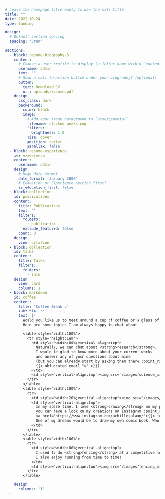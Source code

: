 ```yaml
---
# Leave the homepage title empty to use the site title
title: ""
date: 2022-10-24
type: landing

design:
  # Default section spacing
  spacing: "3rem"

sections:
  - block: resume-biography-3
    content:
      # Choose a user profile to display (a folder name within `content/authors/`)
      username: admin
      text: ""
      # Show a call-to-action button under your biography? (optional)
      button:
        text: Download CV
        url: uploads/resume.pdf
    design:
      css_class: dark
      background:
        color: black
        image:
          # Add your image background to `assets/media/`.
          filename: stacked-peaks.png
          filters:
            brightness: 1.0
          size: cover
          position: center
          parallax: false
  - block: resume-experience
    id: experience
    content:
      username: admin
    design:
      # Hugo date format
      date_format: 'January 2006'
      # Education or Experience section first?
      is_education_first: false
  - block: collection
    id: publications
    content:
      title: Publications
      text: ""
      filters:
        folders:
          - publication
        exclude_featured: false
      count: 0
    design: 
      view: citation
  - block: collection
    id: talks
    content:
      title: Talks
      filters:
        folders:
          - talk
    design:
      view: card
      columns: 1
  - block: markdown
    id: coffee
    content:
      title: 'Coffee Break ☕️'
      subtitle: ''
      text: |-
        Would you like us to meet around a cup of coffee or a glass of water?
        Here are some topics I am always happy to chat about!

        <table style="width:100%">
          <tr style="height:1em">
            <td style="width:80%;vertical-align:top">
              Naturally, we can chat about <strong>research</strong>.
              I would be glad to know more about your current works
              and answer any of your questions about mine
              (but you can already start by asking them there :point_right:
              {{< obfuscated_email "✉" >}}).
            </td>
            <td style="vertical-align:top"><img src="/images/science_mini.png"></td>
          </tr>
        </table>
        <table style="width:100%">        
          <tr>
            <td style="width:20%;vertical-align:top"><img src="/images/drawing_mini.png"></td>
            <td style="vertical-align:top">
              In my spare time, I love <strong>drawing</strong> on my pen tablet:
              you can have a look on my creations on Instagram :point_right:
              <a href="https://www.instagram.com/achillesalaun/">{{< icon name="brands/instagram"  pack="brand" >}}</a>!
              One of my dreams would be to draw my own comic book. Who knows, maybe one day?
            </td>
          </tr>
        </table>
        <table style="width:100%"> 
          <tr>
            <td style="width:80%;vertical-align:top">
              I used to do <strong>fencing</strong> at a competitive level. 
              I also enjoy running from time to time!
            </td>
            <td style="vertical-align:top"><img src="/images/fencing_mini.png"></td>
          </tr>
        </table>

    design:
      columns: '1'
---
```

